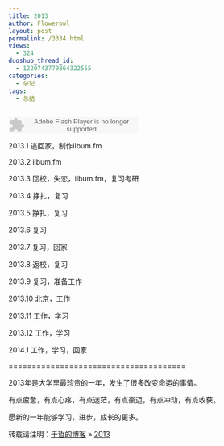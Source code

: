 ```yaml
---
title: 2013
author: Flowerowl
layout: post
permalink: /3334.html
views:
  - 324
duoshuo_thread_id:
  - 1220743779864322555
categories:
  - 杂记
tags:
  - 总结
---
```

<embed src="http://www.xiami.com/widget/0_1122173/singlePlayer.swf" type="application/x-shockwave-flash" width="257" height="33" wmode="transparent">
</embed>

2013.1 逃回家，制作ilbum.fm

2013.2 ilbum.fm

2013.3 回校，失恋，ilbum.fm，复习考研

2013.4 挣扎，复习

2013.5 挣扎，复习

2013.6 复习

2013.7 复习，回家

2013.8 返校，复习

2013.9 复习，准备工作

2013.10 北京，工作

2013.11 工作，学习

2013.12 工作，学习

2014.1 工作，学习，回家

======================================

2013年是大学里最珍贵的一年，发生了很多改变命运的事情。

有点疲惫，有点心疼，有点迷茫，有点豪迈，有点冲动，有点收获。

愿新的一年能够学习，进步，成长的更多。

转载请注明：[于哲的博客][1] &raquo; [2013][2]

 [1]: http://localhost/wordpress
 [2]: http://localhost/wordpress/3334.html